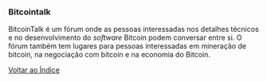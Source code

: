 ### Bitcointalk

BitcoinTalk é um fórum onde as pessoas interessadas nos detalhes técnicos e no desenvolvimento do _software_ Bitcoin podem conversar entre si. O fórum também tem lugares para pessoas interessadas em mineração de bitcoin, na negociação com bitcoin e na economia do Bitcoin.

[Voltar ao Índice](../)